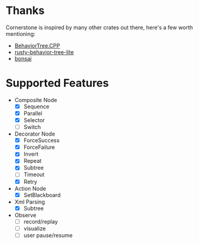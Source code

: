 # Thanks
Cornerstone is inspired by many other crates out there, here's a few worth mentioning:
+ [BehaviorTree.CPP](https://github.com/BehaviorTree/BehaviorTree.CPP)
+ [rusty-behavior-tree-lite](https://github.com/msakuta/rusty-behavior-tree-lite)
+ [bonsai](https://github.com/Sollimann/bonsai)

# Supported Features
- Composite Node
  - [x] Sequence
  - [x] Parallel
  - [x] Selector
  - [ ] Switch
- Decorator Node
  - [x] ForceSuccess
  - [x] ForceFailure
  - [x] Invert
  - [x] Repeat
  - [x] Subtree
  - [ ] Timeout
  - [x] Retry
- Action Node
  - [x] SetBlackboard
- Xml Parsing 
  - [x] Subtree
- Observe
  - [ ] record/replay
  - [ ] visualize
  - [ ] user pause/resume
